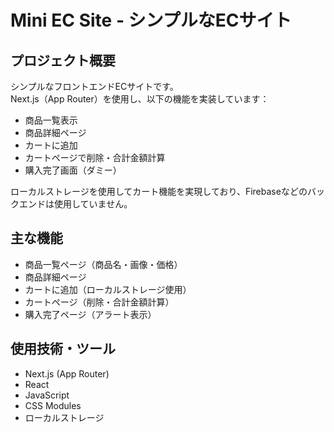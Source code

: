 # Mini EC Site - シンプルなECサイト

## プロジェクト概要

シンプルなフロントエンドECサイトです。  
Next.js（App Router）を使用し、以下の機能を実装しています：

- 商品一覧表示
- 商品詳細ページ
- カートに追加
- カートページで削除・合計金額計算
- 購入完了画面（ダミー）

ローカルストレージを使用してカート機能を実現しており、Firebaseなどのバックエンドは使用していません。

## 主な機能

- 商品一覧ページ（商品名・画像・価格）
- 商品詳細ページ
- カートに追加（ローカルストレージ使用）
- カートページ（削除・合計金額計算）
- 購入完了ページ（アラート表示）

## 使用技術・ツール

- Next.js (App Router)
- React
- JavaScript
- CSS Modules
- ローカルストレージ
